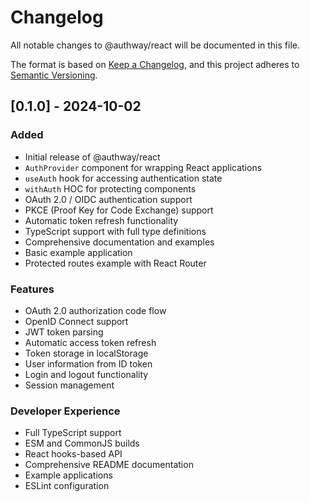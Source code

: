 # Changelog

All notable changes to @authway/react will be documented in this file.

The format is based on [Keep a Changelog](https://keepachangelog.com/en/1.0.0/),
and this project adheres to [Semantic Versioning](https://semver.org/spec/v2.0.0.html).

## [0.1.0] - 2024-10-02

### Added
- Initial release of @authway/react
- `AuthProvider` component for wrapping React applications
- `useAuth` hook for accessing authentication state
- `withAuth` HOC for protecting components
- OAuth 2.0 / OIDC authentication support
- PKCE (Proof Key for Code Exchange) support
- Automatic token refresh functionality
- TypeScript support with full type definitions
- Comprehensive documentation and examples
- Basic example application
- Protected routes example with React Router

### Features
- OAuth 2.0 authorization code flow
- OpenID Connect support
- JWT token parsing
- Automatic access token refresh
- Token storage in localStorage
- User information from ID token
- Login and logout functionality
- Session management

### Developer Experience
- Full TypeScript support
- ESM and CommonJS builds
- React hooks-based API
- Comprehensive README documentation
- Example applications
- ESLint configuration
